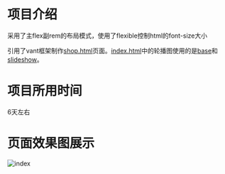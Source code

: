 # 项目介绍
采用了主flex副rem的布局模式，使用了flexible控制html的font-size大小

引用了vant框架制作[shop.html](./shop.html)页面。[index.html](./index.html)中的轮播图使用的是[base](./js/base.js)和[slideshow](./js/slideshow.js)。

# 项目所用时间

6天左右

# 页面效果图展示



![index](images/index.png)